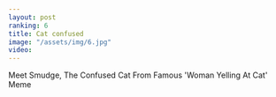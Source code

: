 ```yaml
---
layout: post
ranking: 6
title: Cat confused
image: "/assets/img/6.jpg"
video:
---
```


Meet Smudge, The Confused Cat From Famous 'Woman Yelling At Cat' Meme
